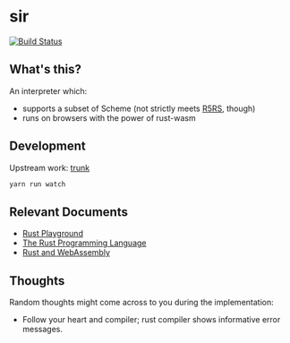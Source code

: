 # sir

[![Build Status](https://travis-ci.org/announce/sir.svg?branch=master)](https://travis-ci.org/announce/sir)

## What's this?

An interpreter which:
* supports a subset of Scheme (not strictly meets [R5RS](https://schemers.org/Documents/Standards/R5RS/), though)
* runs on browsers with the power of rust-wasm


## Development

Upstream work: [trunk](https://github.com/announce/sir/compare/master...ymkjp:master)

```bash
yarn run watch
```


## Relevant Documents

* [Rust Playground](https://play.rust-lang.org/?gist=802fd30e7be5f0bc009ea97cfba5a20e&version=stable&mode=debug&edition=2015)
* [The Rust Programming Language](https://doc.rust-lang.org/book/second-edition/ch00-00-introduction.html)
* [Rust and WebAssembly](https://rustwasm.github.io/book/)


## Thoughts

Random thoughts might come across to you during the implementation:

- Follow your heart and compiler; rust compiler shows informative error messages.
